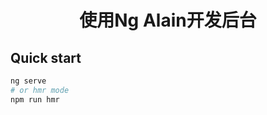 
<h1 align="center">
使用Ng Alain开发后台
</h1>

## Quick start

```bash
ng serve
# or hmr mode
npm run hmr
```